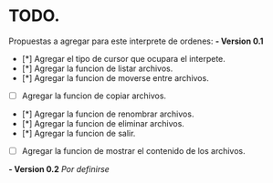# TODO.

Propuestas a agregar para este interprete de ordenes:
**- Version 0.1**
- [*] Agregar el tipo de cursor que ocupara el interpete.
- [*] Agregar la funcion de listar archivos.
- [*] Agregar la funcion de moverse entre archivos.
- [ ] Agregar la funcion de copiar archivos.
- [*] Agregar la funcion de renombrar archivos.
- [*] Agregar la funcion de eliminar archivos.
- [*] Agregar la funcion de salir.
- [ ] Agregar la funcion de mostrar el contenido de los archivos.


**- Version	0.2**
*Por definirse*

